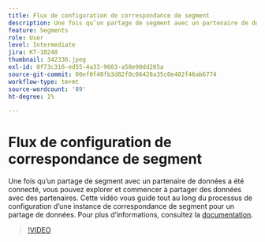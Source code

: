 ```yaml
---
title: Flux de configuration de correspondance de segment
description: Une fois qu’un partage de segment avec un partenaire de données a été connecté, vous pouvez explorer et commencer à partager des données avec des partenaires. Cette vidéo vous guide tout au long du processus de ... (Les descriptions doivent être comprises entre 60 et 160 caractères).
feature: Segments
role: User
level: Intermediate
jira: KT-10248
thumbnail: 342336.jpeg
exl-id: 0f73c316-ed55-4a33-9603-a58e90dd205a
source-git-commit: 00ef0f40fb3d82f0c06428a35c0e402f46ab6774
workflow-type: tm+mt
source-wordcount: '89'
ht-degree: 1%

---
```


# Flux de configuration de correspondance de segment

Une fois qu’un partage de segment avec un partenaire de données a été connecté, vous pouvez explorer et commencer à partager des données avec des partenaires. Cette vidéo vous guide tout au long du processus de configuration d’une instance de correspondance de segment pour un partage de données. Pour plus d’informations, consultez la [documentation](https://experienceleague.adobe.com/docs/experience-platform/segmentation/ui/segment-match/overview.html?lang=fr).

>[!VIDEO](https://video.tv.adobe.com/v/342336/?learn=on)
